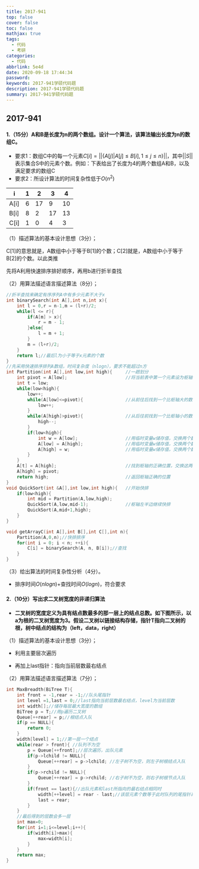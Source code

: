 ```yaml
---
title: 2017-941
top: false
cover: false
toc: false
mathjax: true
tags:
  - 代码
  - 考研
categories:
  - 代码
abbrlink: 5e4d
date: 2020-09-18 17:44:34
password:
keywords: 2017-941学硕代码题
description: 2017-941学硕代码题
summary: 2017-941学硕代码题
---
```

## 2017-941

#### 1.（15分）A和B是长度为n的两个数组。设计一个算法，该算法输出长度为n的数组C。

- 要求1：数组C中的每一个元素$C[i] = ||  \{ A[j]|A[j]≤B[i],1≤j≤n\}||$，其中$||S||$表示集合S中的元素个数。例如：下表给出了长度为4的两个数组A和B，以及满足要求的数组C
- 要求2：所设计算法的时间复杂性低于$O(n^2)$

| i    | 1    | 2    | 3    | 4    |
| ---- | ---- | ---- | ---- | ---- |
| A[i] | 6    | 17   | 9    | 10   |
| B[i] | 8    | 2    | 17   | 13   |
| C[i] | 1    | 0    | 4    | 3    |

（1）描述算法的基本设计思想（3分）；

C[1]的意思就是，A数组中小于等于B[1]的个数；C[2]就是，A数组中小于等于B[2]的个数。以此类推

先将A利用快速排序排好顺序，再用b进行折半查找

（2）用算法描述语言描述算法（8分）；

```c
//折半查找来确定有序序列A中有多少元素不大于x
int binarySearch(int A[],int n,int x){
    int l = 0,r = n-1,m = (l+r)/2;
    while(l <= r){
        if(A[m] > x){
            r = m - 1;
        }else{
            l = m + 1;
        }
        m = (l+r)/2;
    }
    return l;//最后l为小于等于x元素的个数
}
//先采用快速排序排列A数组，时间复杂度（nlogn），要求不能超过n方
int Partition(int A[],int low,int high){     //一趟划分
    int pivot = A[low];                      //将当前表中第一个元素设为枢轴，对表进行划分
    int t = low;
    while(low<high){
        low++;
        while(A[low]<=pivot){                //从前往后找到一个比枢轴大的数
            low++;
        }
        while(A[high]>pivot){                //从后往前找到一个比枢轴小的数
            high--;
        }
        if(low<high){
            int w = A[low];                  //用临时变量w储存值，交换两个数
        	A[low] = A[high];                //用临时变量w储存值，交换两个数
        	A[high] = w;                     //用临时变量w储存值，交换两个数
        }
    }
    A[t] = A[high];                          //找到枢轴的正确位置，交换这两个元素
    A[high] = pivot;
    return high;                             //返回枢轴正确的位置
}
void QuickSort(int &A[],int low,int high){   //开始快排
    if(low<high){
        int mid = Partition(A,low,high);
        QuickSort(A,low,mid-1);              //枢轴左半边继续快排
        QuickSort(A,mid+1,high);
    }
}

void getArrayC(int A[],int B[],int C[],int n){
    Partition(A,0,n);//快排排序
    for(int i = 0; i < n; ++i){
        C[i] = binarySearch(A, n, B[i]);//查找
    }
}
```

（3）给出算法的时间复杂性分析（4分）。

- 排序时间$O(nlogn)+$查找时间$O(logn)$，符合要求

#### 2.（10分）写出求二叉树宽度的非递归算法

- **二叉树的宽度定义为具有结点数最多的那一层上的结点总数。如下图所示，以a为根的二叉树宽度为3。假设二叉树以链接结构存储，指针T指向二叉树的根，树中结点的结构为（left，data，right）**

（1）描述算法的基本设计思想（3分）；

- 利用主要层次遍历

- 再加上last指针：指向当前层数最右结点

（2）用算法描述语言描述算法（7分）；

```c
int MaxBreadth(BiTree T){
    int front = -1,rear = -1;//队头尾指针
    int level =1,last = 0;//last指向当前层数最右结点，level为当前层数
    int width[];//储存每层最大宽度的数组
    BiTree p = T;//用p遍历二叉树
    Queue[++rear] = p;//根结点入队
    if(p == NULL){
        return 0;
    }
    width[level] = 1;//第一层一个结点
    while(rear > front){ //队列不为空
        p = Queue[++front];//层次遍历，出队元素
        if(p->lchild != NULL){
            Queue[++rear] = p->lchild; //左子树不为空，则左子树根结点入队 
        } 
        if(p->rchild != NULL){ 
            Queue[++rear] = p->rchild; //右子树不为空，则右子树根节点入队 
        }
        if(front == last){//出队元素和last所指向的最右结点相同时
            width[++level] = rear - last;//该层元素个数等于此时队列的尾指针减去上一层最右结点的位置
            last = rear;
        } 
    }
    //最后得到的层数会多一层 
    int max=0;
    for(int i=1;i<=level;i++){
        if(width[i]>max){
            max=width[i];
        }
    } 
    return max; 
}
```